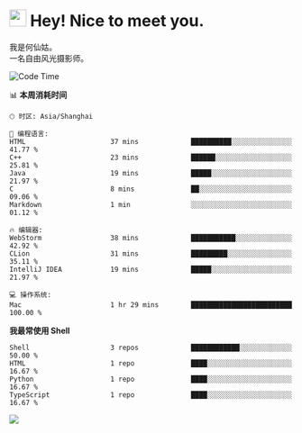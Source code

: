 <h1><img src="https://emojis.slackmojis.com/emojis/images/1531849430/4246/blob-sunglasses.gif?1531849430" width="30"/> Hey! Nice to meet you.</h1>

我是何仙姑。<br>
一名自由风光摄影师。<br>

<!--START_SECTION:waka-->
![Code Time](http://img.shields.io/badge/Code%20Time-16%20hrs%2020%20mins-blue)

📊 **本周消耗时间** 

```text
🕑︎ 时区: Asia/Shanghai

💬 编程语言: 
HTML                     37 mins             ██████████░░░░░░░░░░░░░░░   41.77 % 
C++                      23 mins             ██████░░░░░░░░░░░░░░░░░░░   25.81 % 
Java                     19 mins             █████░░░░░░░░░░░░░░░░░░░░   21.97 % 
C                        8 mins              ██░░░░░░░░░░░░░░░░░░░░░░░   09.06 % 
Markdown                 1 min               ░░░░░░░░░░░░░░░░░░░░░░░░░   01.12 % 

🔥 编辑器: 
WebStorm                 38 mins             ███████████░░░░░░░░░░░░░░   42.92 % 
CLion                    31 mins             █████████░░░░░░░░░░░░░░░░   35.11 % 
IntelliJ IDEA            19 mins             █████░░░░░░░░░░░░░░░░░░░░   21.97 % 

💻 操作系统: 
Mac                      1 hr 29 mins        █████████████████████████   100.00 % 
```

**我最常使用 Shell** 

```text
Shell                    3 repos             ████████████░░░░░░░░░░░░░   50.00 % 
HTML                     1 repo              ████░░░░░░░░░░░░░░░░░░░░░   16.67 % 
Python                   1 repo              ████░░░░░░░░░░░░░░░░░░░░░   16.67 % 
TypeScript               1 repo              ████░░░░░░░░░░░░░░░░░░░░░   16.67 % 
```




<!--END_SECTION:waka-->


![](https://komarev.com/ghpvc/?username=hexgu)
